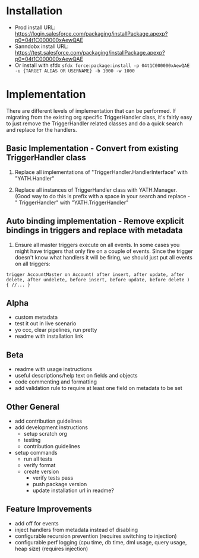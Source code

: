 # Installation
-   Prod install URL: https://login.salesforce.com/packaging/installPackage.apexp?p0=04t1C000000xAewQAE
-   Sanndobx install URL: https://test.salesforce.com/packaging/installPackage.apexp?p0=04t1C000000xAewQAE
-   Or install with sfdx `sfdx force:package:install -p 04t1C000000xAewQAE -u {TARGET ALIAS OR USERNAME} -b 1000 -w 1000`

# Implementation

There are different levels of implementation that can be performed. If migrating from the existing org specific TriggerHandler class, it's fairly easy to just remove the TriggerHandler related classes and do a quick search and replace for the handlers.

## Basic Implementation - Convert from existing TriggerHandler class

1) Replace all implementations of "TriggerHandler.HandlerInterface" with "YATH.Handler"

2) Replace all instances of TriggerHandler class with YATH.Manager. (Good way to do this is prefix with a space in your search and replace - " TriggerHandler" with "YATH.TriggerHandler"

## Auto binding implementation - Remove explicit bindings in triggers and replace with metadata

1) Ensure all master triggers execute on all events. In some cases you might have triggers that only fire on a couple of events. Since the trigger doesn't know what handlers it will be firing, we should just put all events on all triggers:

`trigger AccountMaster on Account(
    after insert,
    after update,
    after delete,
    after undelete,
    before insert,
    before update,
    before delete
) {
//...
}
`

## Alpha

-   custom metadata
-   test it out in live scenario
-   yo ccc, clear pipelines, run pretty
-   readme with installation link

## Beta

-   readme with usage instructions
-   useful descriptions/help text on fields and objects
-   code commenting and formatting
-   add validation rule to require at least one field on metadata to be set

## Other General

-   add contribution guidelines
-   add development instructions
    -   setup scratch org
    -   testing
    -   contribution guidelines
-   setup commands
    -   run all tests
    -   verify format
    -   create version
        -   verify tests pass
        -   push package version
        -   update installation url in readme?

## Feature Improvements

-   add off for events
-   inject handlers from metadata instead of disabling
-   configurable recursion prevention (requires switching to injection)
-   configurable perf logging (cpu time, db time, dml usage, query usage, heap size) (requires injection)
